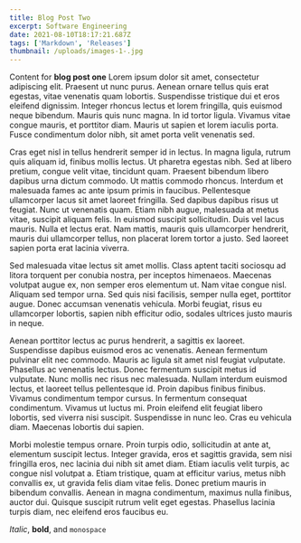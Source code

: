 ```yaml
---
title: Blog Post Two
excerpt: Software Engineering
date: 2021-08-10T18:17:21.687Z
tags: ['Markdown', 'Releases']
thumbnail: /uploads/images-1-.jpg
---
```




Content for **blog post one** Lorem ipsum dolor sit amet, consectetur adipiscing elit. Praesent ut nunc purus. Aenean ornare tellus quis erat egestas, vitae venenatis quam lobortis. Suspendisse tristique dui et eros eleifend dignissim. Integer rhoncus lectus et lorem fringilla, quis euismod neque bibendum. Mauris quis nunc magna. In id tortor ligula. Vivamus vitae congue mauris, et porttitor diam. Mauris ut sapien et lorem iaculis porta. Fusce condimentum dolor nibh, sit amet porta velit venenatis sed.

Cras eget nisl in tellus hendrerit semper id in lectus. In magna ligula, rutrum quis aliquam id, finibus mollis lectus. Ut pharetra egestas nibh. Sed at libero pretium, congue velit vitae, tincidunt quam. Praesent bibendum libero dapibus urna dictum commodo. Ut mattis commodo rhoncus. Interdum et malesuada fames ac ante ipsum primis in faucibus. Pellentesque ullamcorper lacus sit amet laoreet fringilla. Sed dapibus dapibus risus ut feugiat. Nunc ut venenatis quam. Etiam nibh augue, malesuada at metus vitae, suscipit aliquam felis. In euismod suscipit sollicitudin. Duis vel lacus mauris. Nulla et lectus erat. Nam mattis, mauris quis ullamcorper hendrerit, mauris dui ullamcorper tellus, non placerat lorem tortor a justo. Sed laoreet sapien porta erat lacinia viverra.

Sed malesuada vitae lectus sit amet mollis. Class aptent taciti sociosqu ad litora torquent per conubia nostra, per inceptos himenaeos. Maecenas volutpat augue ex, non semper eros elementum ut. Nam vitae congue nisl. Aliquam sed tempor urna. Sed quis nisi facilisis, semper nulla eget, porttitor augue. Donec accumsan venenatis vehicula. Morbi feugiat, risus eu ullamcorper lobortis, sapien nibh efficitur odio, sodales ultrices justo mauris in neque.

Aenean porttitor lectus ac purus hendrerit, a sagittis ex laoreet. Suspendisse dapibus euismod eros ac venenatis. Aenean fermentum pulvinar elit nec commodo. Mauris ac ligula sit amet nisl feugiat vulputate. Phasellus ac venenatis lectus. Donec fermentum suscipit metus id vulputate. Nunc mollis nec risus nec malesuada. Nullam interdum euismod lectus, et laoreet tellus pellentesque id. Proin dapibus finibus finibus. Vivamus condimentum tempor cursus. In fermentum consequat condimentum. Vivamus ut luctus mi. Proin eleifend elit feugiat libero lobortis, sed viverra nisi suscipit. Suspendisse in nunc leo. Cras eu vehicula diam. Maecenas lobortis dui sapien.

Morbi molestie tempus ornare. Proin turpis odio, sollicitudin at ante at, elementum suscipit lectus. Integer gravida, eros et sagittis gravida, sem nisi fringilla eros, nec lacinia dui nibh sit amet diam. Etiam iaculis velit turpis, ac congue nisl volutpat a. Etiam tristique, quam at efficitur varius, metus nibh convallis ex, ut gravida felis diam vitae felis. Donec pretium mauris in bibendum convallis. Aenean in magna condimentum, maximus nulla finibus, auctor dui. Quisque suscipit rutrum velit eget egestas. Phasellus lacinia turpis diam, nec eleifend eros faucibus eu. 

*Italic*, **bold**, and `monospace`